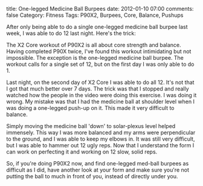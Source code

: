 title: One-legged Medicine Ball Burpees
date: 2012-01-10 07:00
comments: false
Category: Fitness
Tags: P90X2, Burpees, Core, Balance, Pushups

After only being able to do a single one-legged medicine ball burpee last week, I was able to do 12 last night.  Here's the trick:

<!-- more -->

The X2 Core workout of P90X2 is all about core strength and balance.  Having
completed P90X twice, I've found this workout intimidating but not impossible.
The exception is the one-legged medicine ball burpee.  The workout calls for a
single set of 12, but on the first day I was only able to do 1.  

Last night, on the second day of X2 Core I was able to do all 12.  It's not
that I got that much better over 7 days.  The trick was that I stopped and
really watched how the people in the video were doing this exercise.  I was
doing it wrong.  My mistake was that I had the medicine ball at shoulder level
when I was doing a one-legged push-up on it.  This made it very difficult to
balance. 

Simply moving the medicine ball 'down' to solar-plexus level helped immensely.
This way I was more balanced and my arms were perpendicular to the ground, and
I was able to keep my elbows in.  It was still very difficult, but I was able
to hammer out 12 ugly reps.  Now that I understand the form I can work on
perfecting it and working on 12 slow, solid reps.

So, if you're doing P90X2 now, and find one-legged med-ball burpees as
difficult as I did, have another look at your form and make sure you're not
putting the ball to much in front of you, instead of directly under you.

